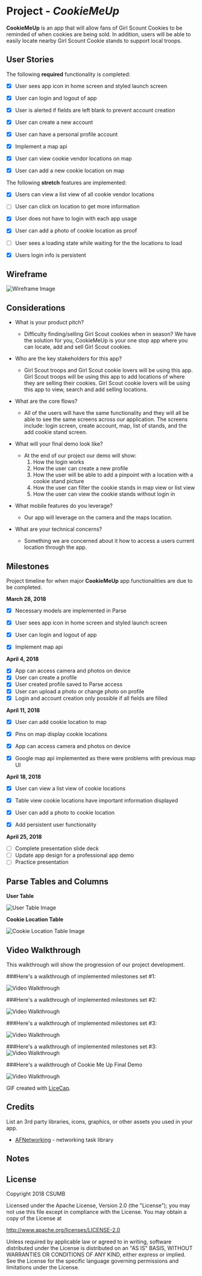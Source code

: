 # Project - *CookieMeUp*

**CookieMeUp** is an app that will allow fans of Girl Scount Cookies to be reminded of when cookies are being sold. In addition, users will be able to easily locate nearby Girl Scount Cookie stands to support local troops.



## User Stories

The following **required** functionality is completed:

- [x] User sees app icon in home screen and styled launch screen
- [x] User can login and logout of app
- [x] User is alerted if fields are left blank to prevent account creation
- [x] User can create a new account
- [x] User can have a personal profile account
- [x] Implement a map api
- [x] User can view cookie vendor locations on map
- [x] User can add a new cookie location on map



The following **stretch** features are implemented:

- [x] Users can view a list view of all cookie vendor locations
- [ ] User can click on location to get more information
- [x] User does not have to login with each app usage
- [x] User can add a photo of cookie location as proof
- [ ] User sees a loading state while waiting for the the locations to load
- [x] Users login info is persistent


## Wireframe

![Wireframe Image](https://raw.githubusercontent.com/CSUMB-CST495-Group-1/CookieMeUp/master/images/cookieMeUp.png)


## Considerations

* What is your product pitch?
    * Difficulty finding/selling Girl Scout cookies when in season? We have the solution for you, CookieMeUp is your one stop app where you can locate, add and sell Girl Scout cookies.
* Who are the key stakeholders for this app?
     * Girl Scout troops and Girl Scout cookie lovers will be using this app. Girl Scout troops will be using this app to add locations of where they are selling their cookies. Girl Scout cookie lovers will be using this app to view, search and add selling locations.
* What are the core flows?
     * All of the users will have the same functionality and they will all be able to see the same screens across our application. The screens include: login screen, create account, map, list of stands, and the add cookie stand screen.

* What will your final demo look like?
    * At the end of our project our demo will show:
        1. How the login works
        2. How the user can create a new profile
        3. How the user will be able to add a pinpoint with a location with a cookie stand picture
        4. How the user can filter the cookie stands in map view or list view
        5. How the user can view the cookie stands without login in

* What mobile features do you leverage?
    * Our app will leverage on the camera and the maps location.

* What are your technical concerns?
    * Something we are concerned about it how to access a users current location through the app.


## Milestones
Project timeline for when major **CookieMeUp** app functionalities are due to be completed.


**March 28, 2018**
- [x] Necessary models are implemented in Parse
- [x] User sees app icon in home screen and styled launch screen
- [x] User can login and logout of app
- [x] Implement map api


**April 4, 2018**
- [x] App can access camera and photos on device
- [x] User can create a profile
- [x] User created profile saved to Parse access
- [x] User can upload a photo or change photo on profile
- [x] Login and account creation only possible if all fields are filled

**April 11, 2018**
- [x] User can add cookie location to map
- [x] Pins on map display cookie locations
- [x] App can access camera and photos on device
- [x] Google map api implemented as there were problems with previous map UI


**April 18, 2018**
- [x] User can view a list view of cookie locations
- [x] Table view cookie locations have important information displayed
- [x] User can add a photo to cookie location
- [x] Add persistent user functionality


**April 25, 2018**
- [ ] Complete presentation slide deck
- [ ] Update app design for a professional app demo
- [ ] Practice presentation

## Parse Tables and Columns
**User Table**

![User Table Image](https://raw.githubusercontent.com/CSUMB-CST495-Group-1/CookieMeUp/master/images/userTable.png)


**Cookie Location Table**

![Cookie Location Table Image](https://raw.githubusercontent.com/CSUMB-CST495-Group-1/CookieMeUp/master/images/cookieLocationTable.png)


## Video Walkthrough

This walkthrough will show the progression of our project development.

###Here's a walkthrough of implemented milestones set #1:

<img src='https://github.com/CSUMB-CST495-Group-1/CookieMeUp/blob/master/cookieMeUp.gif?raw=true' title='Video Walkthrough' width='' alt='Video Walkthrough' />

###Here's a walkthrough of implemented milestones set #2:

<img src='https://raw.githubusercontent.com/CSUMB-CST495-Group-1/CookieMeUp/master/images/CookieMeUp_Demo2.gif' title='Video Walkthrough' width='' alt='Video Walkthrough' />

###Here's a walkthrough of implemented milestones set #3:

<img src='https://i.imgur.com/vzMGW3N.gif' title='Video Walkthrough' width='' alt='Video Walkthrough' />

###Here's a walkthrough of implemented milestones set #3:
<img src='https://raw.githubusercontent.com/CSUMB-CST495-Group-1/CookieMeUp/master/images/milestone4.gif' title='Video Walkthrough' width='' alt='Video Walkthrough' />

###Here's a walkthrough of Cookie Me Up Final Demo

<img src='https://github.com/CSUMB-CST495-Group-1/CookieMeUp/blob/master/images/CookieMeUpDemo.gif?raw=true' title='Video Walkthrough' width='' alt='Video Walkthrough' />

GIF created with [LiceCap](http://www.cockos.com/licecap/).

## Credits

List an 3rd party libraries, icons, graphics, or other assets you used in your app.

- [AFNetworking](https://github.com/AFNetworking/AFNetworking) - networking task library


## Notes



## License

Copyright 2018 CSUMB

Licensed under the Apache License, Version 2.0 (the "License");
you may not use this file except in compliance with the License.
You may obtain a copy of the License at

http://www.apache.org/licenses/LICENSE-2.0

Unless required by applicable law or agreed to in writing, software
distributed under the License is distributed on an "AS IS" BASIS,
WITHOUT WARRANTIES OR CONDITIONS OF ANY KIND, either express or implied.
See the License for the specific language governing permissions and
limitations under the License.
